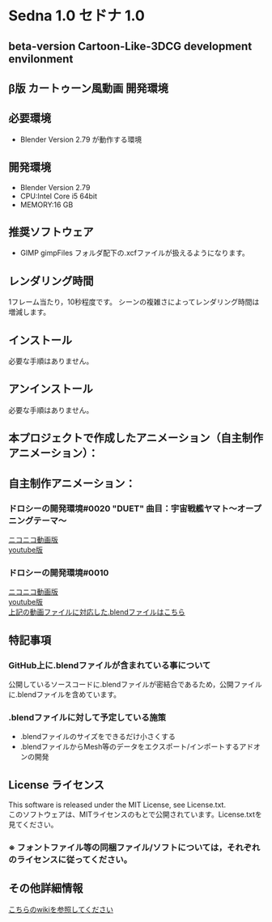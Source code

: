 # Sedna 1.0 セドナ 1.0
## beta-version Cartoon-Like-3DCG development envilonment
## β版 カートゥーン風動画 開発環境  

## 必要環境
* Blender Version 2.79 が動作する環境

## 開発環境  
* Blender Version 2.79
* CPU:Intel Core i5 64bit
* MEMORY:16 GB

## 推奨ソフトウェア
* GIMP
  gimpFiles フォルダ配下の.xcfファイルが扱えるようになります。

## レンダリング時間
1フレーム当たり，10秒程度です。
シーンの複雑さによってレンダリング時間は増減します。


## インストール 
  必要な手順はありません。

## アンインストール         
必要な手順はありません。

## 本プロジェクトで作成したアニメーション（自主制作アニメーション）：
## 自主制作アニメーション：
### ドロシーの開発環境#0020 "DUET" 曲目：宇宙戦艦ヤマト～オープニングテーマ～
[ニコニコ動画版](https://t.co/Y8y2gcjrQ8)  
[youtube版](https://t.co/eQK7ZWCr0Q)  

### ドロシーの開発環境#0010
[ニコニコ動画版](http://www.nicovideo.jp/watch/sm31660526)  
[youtube版](https://youtu.be/j0UhxwEl4is)  
[上記の動画ファイルに対応した.blendファイルはこちら](https://bowlroll.net/file/134556)


## 特記事項  
### GitHub上に.blendファイルが含まれている事について  
公開しているソースコードに.blendファイルが密結合であるため，公開ファイルに.blendファイルを含めています。  
### .blendファイルに対して予定している施策
* .blendファイルのサイズをできるだけ小さくする
* .blendファイルからMesh等のデータをエクスポート/インポートするアドオンの開発

## License ライセンス
This software is released under the MIT License, see License.txt.  
このソフトウェアは、MITライセンスのもとで公開されています。License.txtを見てください。
### ※ フォントファイル等の同梱ファイル/ソフトについては，それぞれのライセンスに従ってください。

## その他詳細情報
[こちらのwikiを参照してください](../../wiki/Home)

